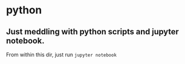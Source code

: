 # python


##	Just meddling with python scripts and jupyter notebook.


From within this dir, just run `jupyter notebook`

